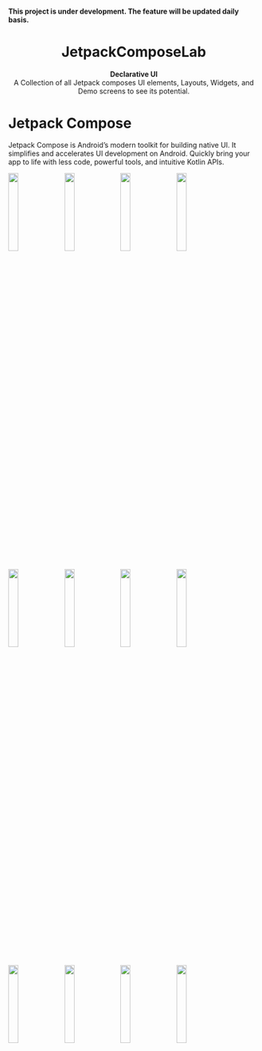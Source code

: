 <h4 >This project is under development. The feature will be updated daily basis.</h4>
<h1 align="center">JetpackComposeLab</h1>
<div align="center">
  <strong>Declarative UI</strong>
</div>
<div align="center">
  A Collection of all Jetpack composes UI elements, Layouts, Widgets, and Demo screens to see its potential.
</div>

<div></div>

# Jetpack Compose
Jetpack Compose is Android’s modern toolkit for building native UI. It simplifies and accelerates UI development on Android. Quickly bring your app to life with less code, powerful tools, and intuitive Kotlin APIs.
<p align="left">
  <img src="https://github.com/kamrul3288/JetpackComposeLab/assets/27208120/59e4f8aa-3a26-4790-878f-f3b164fc65ce" width="20%">
  &nbsp;
  <img src="https://github.com/kamrul3288/JetpackComposeLab/assets/27208120/a480833c-4125-4c90-8e88-cbdbe1d06798" width="20%">
  &nbsp;
  <img src="https://github.com/kamrul3288/JetpackComposeLab/assets/27208120/50d64eab-7e04-4060-ba33-0bfc76b674f1" width="20%">
  &nbsp;
  <img src="https://github.com/kamrul3288/JetpackComposeLab/assets/27208120/3c54ad1a-917d-450a-8e4d-f9da71fd9513" width="20%">
</p>
<p align="left">
  <img src="https://github.com/kamrul3288/JetpackComposeLab/assets/27208120/84efd177-4837-4ff8-9936-9d9b256f7d51" width="20%">
  &nbsp;
  <img src="https://github.com/kamrul3288/JetpackComposeLab/assets/27208120/f83ab656-9073-437a-abc9-dc2a32409e12" width="20%">
   &nbsp;
  <img src="https://github.com/kamrul3288/JetpackComposeLab/assets/27208120/fd9c2ed7-e7ce-4a8d-941a-eccf52ef83aa" width="20%">
   &nbsp;
  <img src="https://github.com/kamrul3288/JetpackComposeLab/assets/27208120/33e4d71e-ee90-45b8-af70-ae425c7333b9" width="20%">
</p>
<p align="left">
  <img src="https://github.com/kamrul3288/JetpackComposeLab/assets/27208120/bcb3173b-332a-4797-8da5-f527636c23a5" width="20%">
  &nbsp;
  <img src="https://github.com/kamrul3288/JetpackComposeLab/assets/27208120/6b7692c0-2b54-40d9-ba3a-33332d38f950" width="20%">
  &nbsp;
  <img src="https://github.com/kamrul3288/JetpackComposeLab/assets/27208120/1e2cf408-5d1c-4181-8194-3a17a4548028" width="20%">
  &nbsp;
  <img src="https://github.com/kamrul3288/JetpackComposeLab/assets/27208120/ac9fef84-5e6a-4e38-b5bf-3b2d105eb175" width="20%">
</p>

